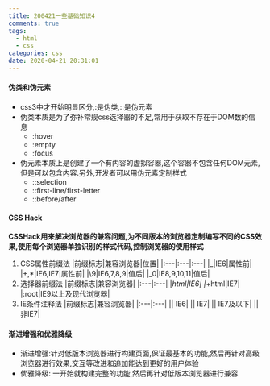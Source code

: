 ```yaml
---
title: 200421一些基础知识4
comments: true
tags:
  - html
  - css
categories: css
date: 2020-04-21 20:31:01
---
```

#### 伪类和伪元素
* css3中才开始明显区分,:是伪类,::是伪元素
* 伪类本质是为了弥补常规css选择器的不足,常用于获取不存在于DOM数的信息
  * :hover
  * :empty
  * :focus
* 伪元素本质上是创建了一个有内容的虚拟容器,这个容器不包含任何DOM元素,但是可以包含内容.另外,开发者可以用伪元素定制样式
  * ::selection
  * ::first-line/first-letter
  * ::before/after
<!--more-->
#### CSS Hack
**CSSHack用来解决浏览器的兼容问题,为不同版本的浏览器定制编写不同的CSS效果,使用每个浏览器单独识别的样式代码,控制浏览器的使用样式**
1. CSS属性前缀法
|前缀标志|兼容浏览器|位置|
|:---|:---|:---|
|_|IE6|属性前|
|+,*|IE6,IE7|属性前|
|\9|IE6,7,8,9|值后|
|_0|IE8,9,10,11|值后|
2. 选择器前缀法
|前缀标志|兼容浏览器|
|:---|:---|
|*html|IE6|
|*+html|IE7|
|:root|IE9以上及现代浏览器|
3. IE条件注释法
|前缀标志|兼容浏览器|
|:---|:---|
|<!--[if IE]>...<![endif]-->| IE6|
|<!--[if IE 7]>...<![endif]-->| IE7|
|<!--[if lte IE 7 ]>...<![endif]-->| IE7及以下|
|<!--[if ! IE 7 ]>...<![endif]-->| 非IE7|

#### 渐进增强和优雅降级
* 渐进增强:针对低版本浏览器进行构建页面,保证最基本的功能,然后再针对高级浏览器进行效果,交互等改进和追加能达到更好的用户体验
* 优雅降级: 一开始就构建完整的功能,然后再针对低版本浏览器进行兼容